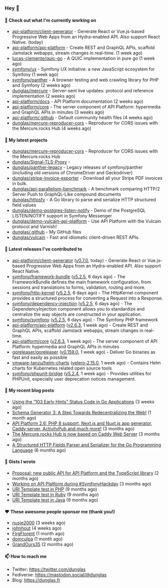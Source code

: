 ### Hey 👋

#### 👷 Check out what I'm currently working on

- [api-platform/client-generator](https://github.com/api-platform/client-generator) - Generate React or Vue.js-based Progressive Web Apps from an Hydra-enabled API. Also support React Native. (today)
- [api-platform/api-platform](https://github.com/api-platform/api-platform) - Create REST and GraphQL APIs, scaffold Jamstack webapps, stream changes in real-time. (1 week ago)
- [lucas-clemente/quic-go](https://github.com/lucas-clemente/quic-go) - A QUIC implementation in pure go (1 week ago)
- [symfony/ux](https://github.com/symfony/ux) - Symfony UX initiative: a new JavaScript ecosystem for Symfony (1 week ago)
- [symfony/panther](https://github.com/symfony/panther) - A browser testing and web crawling library for PHP and Symfony (2 weeks ago)
- [dunglas/mercure](https://github.com/dunglas/mercure) - Server-sent live updates: protocol and reference implementation (2 weeks ago)
- [api-platform/docs](https://github.com/api-platform/docs) - API Platform documentation (2 weeks ago)
- [api-platform/core](https://github.com/api-platform/core) - The server component of API Platform: hypermedia and GraphQL APIs in minutes (3 weeks ago)
- [api-platform/.github](https://github.com/api-platform/.github) - Default community health files (4 weeks ago)
- [dunglas/mercure-reproducer-cors](https://github.com/dunglas/mercure-reproducer-cors) - Reproducer for CORS issues with the Mercure.rocks Hub (4 weeks ago)

#### 🌱 My latest projects

- [dunglas/mercure-reproducer-cors](https://github.com/dunglas/mercure-reproducer-cors) - Reproducer for CORS issues with the Mercure.rocks Hub
- [dunglas/Signal-TLS-Proxy](https://github.com/dunglas/Signal-TLS-Proxy) - 
- [dunglas/panther-legacy](https://github.com/dunglas/panther-legacy) - Legacy releases of symfony/panther (including old versions of ChromeDriver and Geckodriver)
- [dunglas/stripe-invoice-exporter](https://github.com/dunglas/stripe-invoice-exporter) - Download all your Stripe PDF invoices in bulk.
- [dunglas/api-parallelism-benchmark](https://github.com/dunglas/api-parallelism-benchmark) - A benchmark comparing HTTP/2 Server Push to GraphQL-Like compound documents
- [dunglas/httpsfv](https://github.com/dunglas/httpsfv) - A Go library to parse and serialize HTTP structured field values
- [dunglas/demo-postgres-listen-notify](https://github.com/dunglas/demo-postgres-listen-notify) - Demo of the PostgreSQL LISTEN/NOTIFY support in Symfony Messenger
- [dunglas/demo-vulcain-api-platform](https://github.com/dunglas/demo-vulcain-api-platform) - Use API Platform with the Vulcain protocol and Varnish!
- [dunglas/.github](https://github.com/dunglas/.github) - My GitHub files
- [dunglas/vulcain](https://github.com/dunglas/vulcain) - Fast and idiomatic client-driven REST APIs.

#### 🔭 Latest releases I've contributed to

- [api-platform/client-generator](https://github.com/api-platform/client-generator) ([v0.7.0](https://github.com/api-platform/client-generator/releases/tag/v0.7.0), today) - Generate React or Vue.js-based Progressive Web Apps from an Hydra-enabled API. Also support React Native.
- [symfony/framework-bundle](https://github.com/symfony/framework-bundle) ([v5.2.5](https://github.com/symfony/framework-bundle/releases/tag/v5.2.5), 6 days ago) - The FrameworkBundle defines the main framework configuration, from sessions and translations to forms, validation, routing and more.
- [symfony/http-kernel](https://github.com/symfony/http-kernel) ([v5.2.5](https://github.com/symfony/http-kernel/releases/tag/v5.2.5), 6 days ago) - The HttpKernel component provides a structured process for converting a Request into a Response.
- [symfony/dependency-injection](https://github.com/symfony/dependency-injection) ([v5.2.5](https://github.com/symfony/dependency-injection/releases/tag/v5.2.5), 6 days ago) - The DependencyInjection component allows you to standardize and centralize the way objects are constructed in your application.
- [symfony/symfony](https://github.com/symfony/symfony) ([v5.2.5](https://github.com/symfony/symfony/releases/tag/v5.2.5), 6 days ago) - The Symfony PHP framework
- [api-platform/api-platform](https://github.com/api-platform/api-platform) ([v2.6.3](https://github.com/api-platform/api-platform/releases/tag/v2.6.3), 1 week ago) - Create REST and GraphQL APIs, scaffold Jamstack webapps, stream changes in real-time.
- [api-platform/core](https://github.com/api-platform/core) ([v2.6.3](https://github.com/api-platform/core/releases/tag/v2.6.3), 1 week ago) - The server component of API Platform: hypermedia and GraphQL APIs in minutes
- [goreleaser/goreleaser](https://github.com/goreleaser/goreleaser) ([v0.159.0](https://github.com/goreleaser/goreleaser/releases/tag/v0.159.0), 1 week ago) - Deliver Go binaries as fast and easily as possible
- [vmware-tanzu/helm-charts](https://github.com/vmware-tanzu/helm-charts) ([velero-2.15.0](https://github.com/vmware-tanzu/helm-charts/releases/tag/velero-2.15.0), 1 week ago) - Contains Helm charts for Kubernetes related open source tools
- [symfony/phpunit-bridge](https://github.com/symfony/phpunit-bridge) ([v5.2.4](https://github.com/symfony/phpunit-bridge/releases/tag/v5.2.4), 1 week ago) - Provides utilities for PHPUnit, especially user deprecation notices management.

#### 📜 My recent blog posts

- [Using the “103 Early Hints” Status Code in Go Applications](http://feedproxy.google.com/~r/dunglas/~3/WDhgVmMJ2T0/) (3 weeks ago)
- [Schema Generator 3: A Step Towards Redecentralizing the Web!](http://feedproxy.google.com/~r/dunglas/~3/-eYprhFHaXA/) (1 month ago)
- [API Platform 2.6: PHP 8 support, Next.js and Nuxt.js app generator, Caddy server, ActivityPub and much more!](http://feedproxy.google.com/~r/dunglas/~3/X1dkcrZS-qU/) (3 months ago)
- [The Mercure.rocks Hub is now based on Caddy Web Server](http://feedproxy.google.com/~r/dunglas/~3/MjBonxZ_8uQ/) (3 months ago)
- [A Structured HTTP Fields Parser and Serializer for the Go Programming Language](http://feedproxy.google.com/~r/dunglas/~3/ZbYscZI8Qx8/) (6 months ago)

#### 📓 Gists I wrote

- [Proposal: new public API for API Platform and the TypeScript library](https://gist.github.com/4da2026f34bf7f18e1db955ef8a9b417) (2 months ago)
- [Working on API Platform during #SymfonyHackday](https://gist.github.com/3949272d40e6390cdd2850a4f312a02a) (3 months ago)
- [URI Template test in PHP](https://gist.github.com/5b10b586427cf66e78a968f82f80691a) (9 months ago)
- [URI Template test in Ruby](https://gist.github.com/ec793690f66167cb849c02284ecf748d) (9 months ago)
- [URI Template test in Java](https://gist.github.com/788b70312231d24e46d7632c634784f5) (9 months ago)

#### ❤️ These awesome people sponsor me (thank you!)

- [nusje2000](https://github.com/nusje2000) (3 weeks ago)
- [johnhout](https://github.com/johnhout) (4 weeks ago)
- [FlrgFlorent](https://github.com/FlrgFlorent) (1 month ago)
- [domculpa](https://github.com/domculpa) (1 month ago)
- [GrandOurs35](https://github.com/GrandOurs35) (2 months ago)

#### 📫 How to reach me

- Twitter: https://twitter.com/dunglas
- Fediverse: https://mastodon.social/@dunglas
- Blog: https://dunglas.fr
